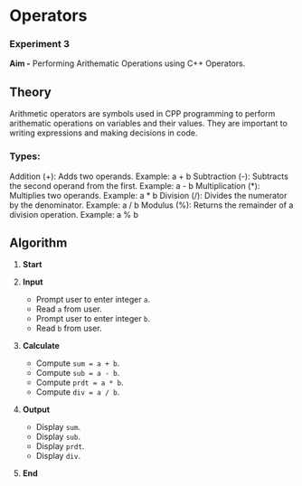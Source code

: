 # Operators

### Experiment 3

**Aim -** 
Performing Arithematic Operations using C++ Operators.

## Theory
Arithmetic operators are symbols used in CPP programming to perform arithematic operations on variables and their values. They are important to writing expressions and making decisions in code.

### Types: 
Addition (+): Adds two operands.
Example: a + b
Subtraction (-): Subtracts the second operand from the first.
Example: a - b
Multiplication (*): Multiplies two operands.
Example: a * b
Division (/): Divides the numerator by the denominator.
Example: a / b
Modulus (%): Returns the remainder of a division operation.
Example: a % b

## Algorithm 

1. **Start**

2. **Input**
   - Prompt user to enter integer `a`.
   - Read `a` from user.
   - Prompt user to enter integer `b`.
   - Read `b` from user.

3. **Calculate**
   - Compute `sum = a + b`.
   - Compute `sub = a - b`.
   - Compute `prdt = a * b`.
   - Compute `div = a / b`.

4. **Output**
   - Display `sum`.
   - Display `sub`.
   - Display `prdt`.
   - Display `div`.

5. **End**
